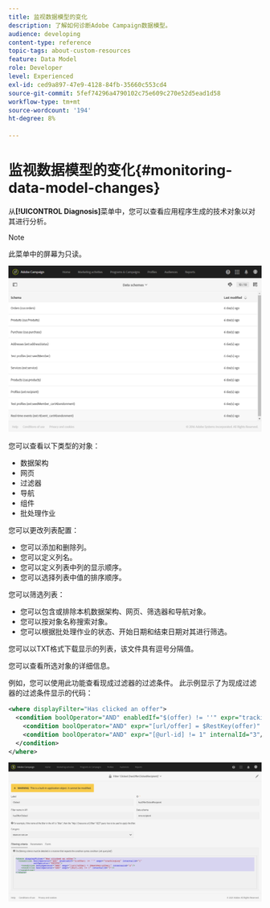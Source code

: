 ```yaml
---
title: 监视数据模型的变化
description: 了解如何诊断Adobe Campaign数据模型。
audience: developing
content-type: reference
topic-tags: about-custom-resources
feature: Data Model
role: Developer
level: Experienced
exl-id: ced9a897-47e9-4128-84fb-35660c553cd4
source-git-commit: 5fef74296a4790102c75e609c270e52d5ead1d58
workflow-type: tm+mt
source-wordcount: '194'
ht-degree: 8%

---
```


# 监视数据模型的变化{#monitoring-data-model-changes}

从&#x200B;**[!UICONTROL Diagnosis]**&#x200B;菜单中，您可以查看应用程序生成的技术对象以对其进行分析。

>[!NOTE]
>
>此菜单中的屏幕为只读。

![](assets/diagnostic.png)

您可以查看以下类型的对象：

* 数据架构
* 网页
* 过滤器
* 导航
* 组件
* 批处理作业

您可以更改列表配置：

* 您可以添加和删除列。
* 您可以定义列名。
* 您可以定义列表中列的显示顺序。
* 您可以选择列表中值的排序顺序。

您可以筛选列表：

* 您可以包含或排除本机数据架构、网页、筛选器和导航对象。
* 您可以按对象名称搜索对象。
* 您可以根据批处理作业的状态、开始日期和结束日期对其进行筛选。

您可以以TXT格式下载显示的列表，该文件具有逗号分隔值。

您可以查看所选对象的详细信息。

例如，您可以使用此功能查看现成过滤器的过滤条件。 此示例显示了为现成过滤器的过滤条件显示的代码：

```xml
<where displayFilter="Has clicked an offer">
  <condition boolOperator="AND" enabledIf="$(offer) != ''" expr="trackingLog" internalId="1" setOperator="EXISTS">
    <condition boolOperator="AND" expr="[url/offer] = $RestKey(offer)" internalId="2"/>
    <condition boolOperator="AND" expr="[@url-id] != 1" internalId="3"/>
  </condition>
</where>
```

![](assets/diagnosis_filter_criteria.png)